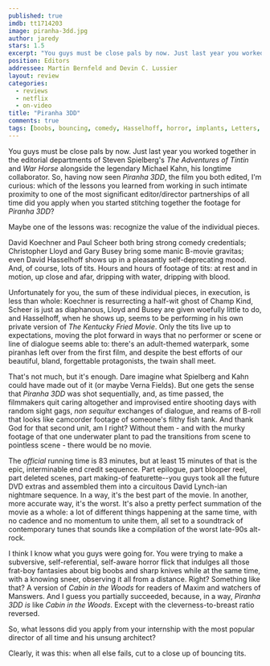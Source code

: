 ```yaml
---
published: true
imdb: tt1714203
image: piranha-3dd.jpg
author: jaredy
stars: 1.5
excerpt: "You guys must be close pals by now. Just last year you worked together in the editorial departments of Steven Spielberg&rsquo;s <em>The Adventures of Tintin</em> and <em>War Horse</em> alongside the legendary Michael Kahn, his longtime collaborator. So, having now seen<em> Piranha 3DD</em>, the film you both edited, I&rsquo;m curious: which of the lessons you learned from working in such intimate proximity to one of the most significant editor/director partnerships of all time did you apply when you started stitching together the footage for <em>Piranha 3DD</em>?"
position: Editors
addressee: Martin Bernfeld and Devin C. Lussier
layout: review
categories:
  - reviews
  - netflix
  - on-video
title: "Piranha 3DD"
comments: true
tags: [boobs, bouncing, comedy, Hasselhoff, horror, implants, Letters, lifeguards, netflix.ca, piranha, strippers, tits]
---
```

You guys must be close pals by now. Just last year you worked together in the editorial departments of Steven Spielberg's _The Adventures of Tintin_ and _War Horse_ alongside the legendary Michael Kahn, his longtime collaborator. So, having now seen _Piranha 3DD_, the film you both edited, I'm curious: which of the lessons you learned from working in such intimate proximity to one of the most significant editor/director partnerships of all time did you apply when you started stitching together the footage for _Piranha 3DD_?

Maybe one of the lessons was: recognize the value of the individual pieces.

David Koechner and Paul Scheer both bring strong comedy credentials; Christopher Lloyd and Gary Busey bring some manic B-movie gravitas; even David Hasselhoff shows up in a pleasantly self-deprecating mood. And, of course, lots of tits. Hours and hours of footage of tits: at rest and in motion, up close and afar, dripping with water, dripping with blood.

Unfortunately for you, the sum of these individual pieces, in execution, is less than whole: Koechner is resurrecting a half-wit ghost of Champ Kind, Scheer is just as diaphanous, Lloyd and Busey are given woefully little to do, and Hasselhoff, when he shows up, seems to be performing in his own private version of _The_ _Kentucky Fried Movie_. Only the tits live up to expectations, moving the plot forward in ways that no performer or scene or line of dialogue seems able to: there's an adult-themed waterpark, some piranhas left over from the first film, and despite the best efforts of our beautiful, bland, forgettable protagonists, the twain shall meet.

That's not much, but it's enough. Dare imagine what Spielberg and Kahn could have made out of it (or maybe Verna Fields). But one gets the sense that _Piranha 3DD_ was shot sequentially, and, as time passed, the filmmakers quit caring altogether and improvised entire shooting days with random sight gags, _non sequitur_ exchanges of dialogue, and reams of B-roll that looks like camcorder footage of someone's filthy fish tank. And thank God for that second unit, am I right? Without them - and with the murky footage of that one underwater plant to pad the transitions from scene to pointless scene - there would be no movie.

The _official_ running time is 83 minutes, but at least 15 minutes of that is the epic, interminable end credit sequence. Part epilogue, part blooper reel, part deleted scenes, part making-of featurette--you guys took all the future DVD extras and assembled them into a circuitous David Lynch-ian nightmare sequence. In a way, it's the best part of the movie. In another, more accurate way, it's the worst. It's also a pretty perfect summation of the movie as a whole: a lot of different things happening at the same time, with no cadence and no momentum to unite them, all set to a soundtrack of contemporary tunes that sounds like a compilation of the worst late-90s alt-rock.

I think I know what you guys were going for. You were trying to make a subversive, self-referential, self-aware horror flick that indulges all those frat-boy fantasies about big boobs and sharp knives while at the same time, with a knowing sneer, observing it all from a distance. Right? Something like that? A version of _Cabin in the Woods_ for readers of Maxim and watchers of Manswers. And I guess you partially succeeded, because, in a way, _Piranha 3DD_ _is_ like _Cabin in the Woods_. Except with the cleverness-to-breast ratio reversed.

So, what lessons did you apply from your internship with the most popular director of all time and his unsung architect?

Clearly, it was this: when all else fails, cut to a close up of bouncing tits.